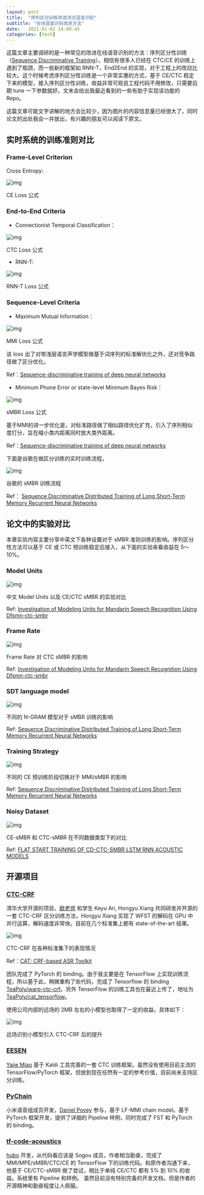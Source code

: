 ```yaml
---
layout: post
title:  "序列区分训练改进流式语音识别"
subtitle: "在线语音识别改进方法"
date:   2021-01-02 14:00:45
categories: [tech]
---
```


这篇文章主要调研的是一种常见的改进在线语音识别的方法：序列区分性训练（[Sequence Discriminative Training](https://www.inf.ed.ac.uk/teaching/courses/asr/2017-18/asr12-seq.pdf)）。相信有很多人已经在 CTC/CE 的训练上遇到了瓶颈，而一些新的框架如 RNN-T，End2End 的实现，对于工程上的改动比较大。这个时候考虑序列区分性训练是一个非常实惠的方式，基于 CE/CTC 稳定下来的模型，接入序列区分性训练，收益非常可观且工程代码不用修改，只需要后期 tune 一下参数就好。文末会给出我最近看到的一些有助于实现该功能的 Repo。

这篇文章可能文字讲解的地方会比较少，因为图片的内容信息量已经很大了，同时论文的出处我会一并放出，有兴趣的朋友可以阅读下原文。

## 实时系统的训练准则对⽐

### Frame-Level Criterion

Cross Entropy:

![img](https://pic1.zhimg.com/v2-42165361f7a74b43a208d58f040951ac_b.jpeg)

CE Loss 公式

### End-to-End Criteria

- Connectionist Temporal Classification：

![img](https://pic3.zhimg.com/v2-7570163b539d762abce627e62abe391e_b.png)

CTC Loss 公式

- RNN-T:

![img](https://pic1.zhimg.com/v2-3f43ea97a2f905db00833833dd5ed8c8_b.jpeg)

RNN-T Loss 公式

### Sequence-Level Criteria

- Maximum Mutual Information：

![img](https://pic3.zhimg.com/v2-f01e5974846431a3726824f626bd8022_b.jpeg)

MMI Loss 公式

该 loss 出了对带浅层语言声学模型做基于词序列的标准解优化之外，还对竞争路径做了区分优化。

Ref：[Sequence-discriminative training of deep neural networks](http://isl.anthropomatik.kit.edu/cmu-kit/downloads/Sequence-discriminative_training_of_deep_neural_networks.pdf)

- Minimum Phone Error or state-level Minimum Bayes Risk：

![img](https://pic3.zhimg.com/v2-12c88b452cf2024fbaaa90842db1440a_b.jpeg)

sMBR Loss 公式

基于MMI的进一步优化是，对标准路径做了相似路径优化扩充，引入了序列相似度打分，旨在缩小类内距离同时放大类外距离。

Ref：[Sequence-discriminative training of deep neural networks](http://isl.anthropomatik.kit.edu/cmu-kit/downloads/Sequence-discriminative_training_of_deep_neural_networks.pdf)

下面是谷歌在做区分训练的实时训练流程，

![img](https://pic2.zhimg.com/v2-3004fb2df4cf34694f7a4cae4c1e7069_b.png)

谷歌的 sMBR 训练流程

Ref： [Sequence Discriminative Distributed Training of Long Short-Term Memory Recurrent Neural Networks](https://tech.google/pubs/pub42547/)

## 论⽂中的实验对⽐

本章实验内容主要分享中英文下各种设置对于 sMBR 准则训练的影响。序列区分性方法可以基于 CE 或 CTC 预训练稳定后接入，从下面的实验来看收益在 5～10%。

### Model Units

![img](https://pic2.zhimg.com/v2-7a2e9c16b7401c2ebdb3f4498b61e889_b.png)

中文 Model Units 以及 CE/CTC sMBR 的实验对比

Ref: [Investigation of Modeling Units for Mandarin Speech Recognition Using Dfsmn-ctc-smbr](https://ieeexplore.ieee.org/document/8683859)

### Frame Rate

![img](https://pic2.zhimg.com/v2-3d3dfa2dc8044934d9f0acb878345821_b.png)

Frame Rate 对 CTC sMBR 的影响

Ref: [Investigation of Modeling Units for Mandarin Speech Recognition Using Dfsmn-ctc-smbr](https://ieeexplore.ieee.org/document/8683859)

### SDT language model

![img](https://pic3.zhimg.com/v2-7ac3045c7a9ffa499b98fd52d8faf996_b.png)

不同的 N-GRAM 模型对于 sMBR 训练的影响

Ref: [Sequence Discriminative Distributed Training of Long Short-Term Memory Recurrent Neural Networks](https://tech.google/pubs/pub42547/)

### Training Strategy

![img](https://pic1.zhimg.com/v2-698e9e29a82802ad2f15e48ba0a14904_b.png)

不同的 CE 预训练阶段切换对于 MMI/sMBR 的影响

Ref: [Sequence Discriminative Distributed Training of Long Short-Term Memory Recurrent Neural Networks](https://tech.google/pubs/pub42547/)

### Noisy Dataset

![img](https://pic2.zhimg.com/v2-9956e92a304fda7cbf1280b2b28aeb9d_b.jpeg)

CE-sMBR 和 CTC-sMBR 在不同数据类型下的对比

Ref: [FLAT START TRAINING OF CD-CTC-SMBR LSTM RNN ACOUSTIC MODELS](https://tech.google.com/pubs/archive/44269.pdf)

## 开源项⽬

### [CTC-CRF](https://github.com/thu-spmi/CAT)

清华⼤学开源的项⽬，[欧老师](http://oa.ee.tsinghua.edu.cn/~ouzhijian/index.htm) 和学生 Keyu An, Hongyu Xiang 共同研发并开源的一套 CTC-CRF 区分训练方法，Hongyu Xiang 实现了 WFST 的解码在 GPU 中并行运算，解码速度非常快。目前在几个标准集上都有 state-of-the-art 结果。

![img](https://pic2.zhimg.com/v2-fa85dd315651d73b9d43cf952f26eb5d_b.jpeg)

CTC-CRF 在各种标准集下的表现情况

Ref：[CAT: CRF-based ASR Toolkit](https://arxiv.org/abs/1911.08747)

团队完成了 PyTorch 的 binding。由于我主要是在 TensorFlow 上实现训练流程，所以基于此，稍微重构了些代码，完成了 Tensorflow 的 binding [TeaPoly/warp-ctc-crf](https://github.com/TeaPoly/warp-ctc-crf)。另外 TensorFlow 的训练工具也在最近上传了，地址为 [TeaPoly/cat_tensorflow](https://github.com/TeaPoly/cat_tensorflow)。

使用公司内部的远场的 2MB 左右的小模型也取得了一定的收益，具体如下：

![img](https://pic4.zhimg.com/v2-39ae3052c812844a4005e5caf285c9f3_b.png)

远场识别小模型引入 CTC-CRF 后的提升

### [EESEN](https://github.com/srvk/eesen)

[Yajie Miao](http://www.cs.cmu.edu/~ymiao) 基于 Kaldi 工具完善的⼀套 CTC 训练框架。虽然没有使用目前主流的 TensorFlow/PyTorch 框架，但放到现在任然有⼀定的参考价值，⽬前尚未⽀持区分训练。

### [PyChain](https://github.com/YiwenShaoStephen/pychain)

小⽶语音组成员开发，[Daniel Povey](https://www.danielpovey.com/) 参与，基于 LF-MMI chain model。基于 PyTorch 框架开发，提供了详细的 Pipeline 样例，同时完成了 FST 和 PyTorch 的 binding。

### [tf-code-acoustics](https://github.com/datemoon/tf-code-acoustics)

[hubo](https://github.com/datemoon) 开发，从代码看应该是 Sogou 成员，作者相当勤奋，完成了MMI/MPE/sMBR/CTC/CE 的 TensorFlow 下的训练代码。和原作者沟通下来，他基于 CE/CTC-sMBR 做了尝试，相⽐于单纯 CE/CTC 都有 5% 到 10% 的收益。系统里有 Pipeline 和样例。 虽然目前没有特别完备的开发⽂档，但是作者的开源精神和勤奋程度让人佩服。
